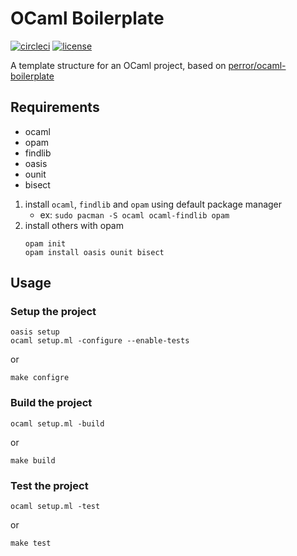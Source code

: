 # OCaml Boilerplate

[![circleci](https://badgen.net/circleci/github/pbzweihander/ocaml-boilerplate)](https://circleci.com/gh/pbzweihander/ocaml-boilerplate)
[![license](https://badgen.net/badge/license/MIT/blue)](LICENSE)

A template structure for an OCaml project, based on [perror/ocaml-boilerplate](https://github.com/perror/ocaml-boilerplate)

## Requirements

- ocaml
- opam
- findlib
- oasis
- ounit
- bisect

1. install `ocaml`, `findlib` and `opam` using default package manager
    - ex: `sudo pacman -S ocaml ocaml-findlib opam`
1. install others with opam
    ```
    opam init
    opam install oasis ounit bisect
    ```

## Usage

### Setup the project

```
oasis setup
ocaml setup.ml -configure --enable-tests
```

or

```
make configre
```

### Build the project

```
ocaml setup.ml -build
```

or

```
make build
```

### Test the project

```
ocaml setup.ml -test
```

or

```
make test
```
